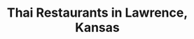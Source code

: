 ---
active: true
name: Thai
sitemap: true
slug: thai
title: Thai Restaurants in Lawrence, Kansas
---